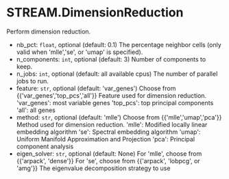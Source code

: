 # STREAM.DimensionReduction

Perform dimension reduction.

* nb_pct: `float`, optional (default: 0.1)
    The percentage neighbor cells (only valid when 'mlle','se', or 'umap' is specified).
* n_components: `int`, optional (default: 3)
    Number of components to keep.
* n_jobs: `int`, optional (default: all available cpus)
    The number of parallel jobs to run.
* feature: `str`, optional (default: 'var_genes')
    Choose from {{'var_genes','top_pcs','all'}}
    Feature used for dimension reduction.
    'var_genes': most variable genes
    'top_pcs': top principal components
    'all': all genes
* method: `str`, optional (default: 'mlle')
    Choose from {{'mlle','umap','pca'}}
    Method used for dimension reduction.
    'mlle': Modified locally linear embedding algorithm
    'se': Spectral embedding algorithm
    'umap': Uniform Manifold Approximation and Projection
    'pca': Principal component analysis
* eigen_solver: `str`, optional (default: None)
    For 'mlle', choose from {{'arpack', 'dense'}}
    For 'se', choose from {{'arpack', 'lobpcg', or 'amg'}}
    The eigenvalue decomposition strategy to use
